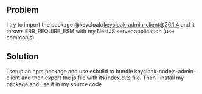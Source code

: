 ## Problem
I try to import the package @keycloak/keycloak-admin-client@26.1.4 and it throws ERR_REQUIRE_ESM with my NestJS server application (use commonjs).

## Solution
I setup an npm package and use esbuild to bundle keycloak-nodejs-admin-client and then export the js file with its index.d.ts file.
Then I install my package and use it in my source code